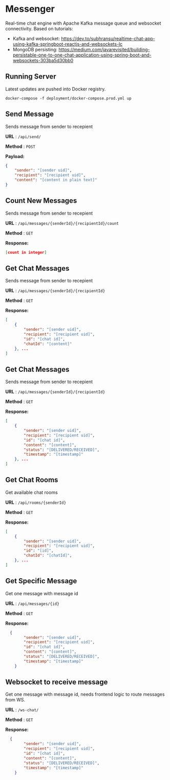 # Messenger

Real-time chat engine with Apache Kafka message queue and websocket connectivity.
Based on tutorials:
- Kafka and websocket: https://dev.to/subhransu/realtime-chat-app-using-kafka-springboot-reactjs-and-websockets-lc
- MongoDB persisting: https://medium.com/javarevisited/building-persistable-one-to-one-chat-application-using-spring-boot-and-websockets-303ba5d30bb0

## Running Server
Latest updates are pushed into Docker registry.
```aidl
docker-compose -f deployment/docker-compose.prod.yml up
```

## Send Message

Sends message from sender to recepient

**URL** : `/api/send/`

**Method** : `POST`

**Payload:**
```json
{
    "sender": "[sender uid]",
    "recipient": "[recipient uid]",
    "content": "[content in plain text]"
}
```

## Count New Messages

Sends message from sender to recepient

**URL** : `/api/messages/{senderId}/{recipientId}/count`

**Method** : `GET`

**Response:**
```json
[count in integer]
```

## Get Chat Messages

Sends message from sender to recepient

**URL** : `/api/messages/{senderId}/{recipientId}`

**Method** : `GET`

**Response:**
```json
[
    {
        "sender": "[sender uid]",
        "recipient": "[recipient uid]",
        "id": "[chat id]",
        "chatId": "[content]"
    }, ...
]
```

## Get Chat Messages

Sends message from sender to recepient

**URL** : `/api/messages/{senderId}/{recipientId}`

**Method** : `GET`

**Response:**
```json
[
    {
        "sender": "[sender uid]",
        "recipient": "[recipient uid]",
        "id": "[chat id]",
        "content": "[content]",
        "status": "[DELIVERED/RECEIVED]",
        "timestamp": "[timestamp]"
    }, ...
]
```

## Get Chat Rooms

Get available chat rooms

**URL** : `/api/rooms/{senderId}`

**Method** : `GET`

**Response:**
```json
[
    {
        "sender": "[sender uid]",
        "recipient": "[recipient uid]",
        "id": "[id]",
        "chatId": "[chatId]",
    }, ...
]
```

## Get Specific Message

Get one message with message id

**URL** : `/api/messages/{id}`

**Method** : `GET`

**Response:**
```json
  {
        "sender": "[sender uid]",
        "recipient": "[recipient uid]",
        "id": "[chat id]",
        "content": "[content]",
        "status": "[DELIVERED/RECEIVED]",
        "timestamp": "[timestamp]"
    }
```

## Websocket to receive message

Get one message with message id, needs frontend logic to route messages from WS.

**URL** : `/ws-chat/`

**Method** : `GET`

**Response:**
```json
  {
        "sender": "[sender uid]",
        "recipient": "[recipient uid]",
        "id": "[chat id]",
        "content": "[content]",
        "status": "[DELIVERED/RECEIVED]",
        "timestamp": "[timestamp]"
    }
```